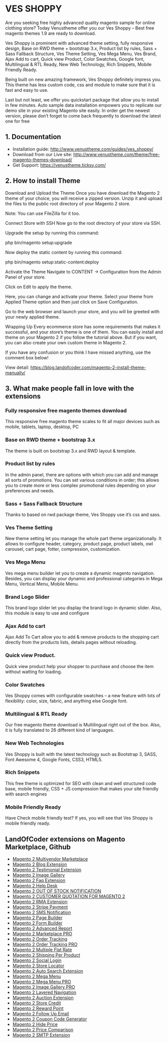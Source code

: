 # VES SHOPPY	

Are you seeking free highly advanced quality magento sample for online clothing store? Today Venustheme offer you our Ves Shoppy – Best free magento themes 1.9 are ready to download.

Ves Shoppy is prominent with advanced theme setting, fully responsive design, Base on RWD theme + bootstrap 3.x, Product list by rules, Sass + Sass Fallback Structure, Ves Theme Setting, Ves Mega Menu, Ves Brand, Ajax Add to cart, Quick view Product, Color Swatches, Google font, Multilingual & RTL Ready, New Web Technology, Rich Snippets, Mobile Friendly Ready.

Being built on new amazing framework, Ves Shoppy definitely impress you. This theme has less custom code, css and module to make sure that it is fast and easy to use.

Last but not least, we offer you quickstart package that allow you to install in few minutes. Auto sample data installation empowers you to replicate our demo site in your existing Magento site easily. In order get the newest version, please don’t forget to come back frequently to download the latest one for free


## 1. Documentation

- Installation guide: http://www.venustheme.com/guides/ves_shoppy/
- Download from our Live site: http://www.venustheme.com/theme/free-magento-themes-download/
- Get Support: https://venustheme.ticksy.com/


## 2. How to install Theme

Download and Upload the Theme
Once you have download the Magento 2 theme of your choice, you will receive a zipped version. Unzip it and upload the files to the public root directory of your Magento 2 store.

Note: You can use FileZilla for it too.

Connect Store with SSH
Now go to the root directory of your store via SSH.

Upgrade the setup by running this command:

php bin/magento setup:upgrade

Now deploy the static content by running this command:

php bin/magento setup:static-content:deploy

Activate the Theme
Navigate to CONTENT → Configuration from the Admin Panel of your store.

Click on Edit to apply the theme.

Here, you can change and activate your theme. Select your theme from Applied Theme option and then just click on Save Configuration.

Go to the web browser and launch your store, and you will be greeted with your newly applied theme.

Wrapping Up
Every ecommerce store has some requirements that makes it successful, and your store’s theme is one of them. You can easily install and theme on your Magento 2 if you follow the tutorial above. But if you want, you can also create your own custom theme in Magento 2.

If you have any confusion or you think I have missed anything, use the comment box below!

View detail: https://blog.landofcoder.com/magento-2-install-theme-manually/

## 3. What make people fall in love with the extensions

### Fully responsive free magento themes download
This responsive free magento theme scales to fit all major devices such as mobile, tablets, laptop, desktop, PC


### Base on RWD theme + bootstrap 3.x
The theme is built on bootstrap 3.x and RWD layout & template.


### Product list by rules
In the admin panel, there are options with which you can add and manage all sorts of promotions. You can set various conditions in order; this allows you to create more or less complex promotional rules depending on your preferences and needs.


### Sass + Sass Fallback Structure
Thanks to based on rwd package theme, Ves Shoppy use it’s css and sass.


### Ves Theme Setting
New theme setting let you manage the whole part theme organizationally. It allows to configure header, category, product page, product labels, owl carousel, cart page, fotter, compression, customization.


### Ves Mega Menu
Ves mega menu builder let you to create a dynamic magento navigation. Besides, you can display your dynamic and professional categories in Mega Menu, Vertical Menu, Mobile Menu.


### Brand Logo Slider
This brand logo slider let you display the brand logo in dynamic slider. Also, this module is easy to use and configure


### Ajax Add to cart
Ajax Add To Cart allow you to add & remove products to the shopping cart directly from the products lists, details pages without reloading.



### Quick view Product.
Quick view product help your shopper to purchase and choose the item without watting for loading.


### Color Swatches
Ves Shoppy comes with configurable swatches – a new feature with lots of flexibility: color, size, fabric, and anything else
Google font.


###  Multilingual & RTL Ready
Our free magento theme download is Multilingual right out of the box. Also, it is fully translated to 26 different kind of languages.

###  New Web Technologies
Ves Shoppy is built with the latest technology such as Bootstrap 3, SASS, Font Awesome 4, Google Fonts, CSS3, HTML5.

###  Rich Snippets
This free theme is optimized for SEO with clean and well structured code base, mobile friendly, CSS + JS compression that makes your site friendly with search engines

###  Mobile Friendly Ready
Have Check mobile friendly test? If yes, you will see that Ves Shoppy is mobile friendly ready.


## LandOfCoder extensions on Magento Marketplace, Github
- [Magento 2 Multivendor Marketplace](https://landofcoder.com/magento-2-marketplace-extension.html/)
- [Magento 2 Blog Extension](https://landofcoder.com/magento-2-blog-extension.html/)
- [Magento 2 Testimonial Extension](https://landofcoder.com/testimonial-extension-for-magento2.html/)
- [Magento 2 Image Gallery](https://landofcoder.com/magento-2-image-gallery.html/)
- [Magento 2 Faq Extension](https://landofcoder.com/faq-extension-for-magento2.html/)
- [Magento 2 Help Desk](https://landofcoder.com/magento-2-help-desk-extension.html)
- [Magento 2 OUT OF STOCK NOTIFICATION](https://landofcoder.com/magento-2-out-of-stock-notification.html/)
- [Magento 2 CUSTOMER QUOTATION FOR MAGENTO 2](https://landofcoder.com/magento-2-quote-extension.html/)
- [Magento 2 RMA Extension](https://landofcoder.com/magento-2-rma-extension.html/)
- [Magento 2 Stripe Payment](https://landofcoder.com/magento-2-stripe-payment-pro.html/)
- [Magento 2 SMS Notification](https://landofcoder.com/magento-2-sms-notification-extension.html/)
- [Magento 2 Page Builder](https://landofcoder.com/magento-2-page-builder.html/)
- [Magento 2 Form Builder](https://landofcoder.com/magento-2-form-builder.html/)
- [Magento 2 Advanced Report](https://landofcoder.com/magento-2-advanced-reports.html/)
- [Magento 2 Marketplace PRO](https://landofcoder.com/magento-2-marketplace-pro.html/)
- [Magento 2 Order Tracking](https://landofcoder.com/magento-2-order-tracking-extension.html/)
- [Magento 2 Order Tracking PRO](https://landofcoder.com/magento-2-order-tracking-pro-extension.html/)
- [Magento 2 Multiple Flat Rate](https://landofcoder.com/magento-2-multiple-flat-rate-shipping.html/)
- [Magento 2 Shipping Per Product](https://landofcoder.com/magento-2-shipping-per-product.html/)
- [Magento 2 Social Login](https://landofcoder.com/magento-2-social-login.html/)
- [Magento 2 Store Locator](https://landofcoder.com/magento-2-store-locator.html/)
- [Magento 2 Auto Search Extension](https://landofcoder.com/magento-2-search.html/)
- [Magento 2 Mega Menu](https://landofcoder.com/magento-2-mega-menu.html/)
- [Magento 2 Mega Menu PRO](https://landofcoder.com/magento-2-mega-menu-pro.html)
- [Magento 2 Image Gallery PRO](https://landofcoder.com/magento-2-image-gallery-pro.html/)
- [Magento 2 Layered Navigation](https://landofcoder.com/magento-2-layered-navigation.html/)
- [Magento 2 Auction Extension](https://landofcoder.com/magento-2-auction-extension.html/)
- [Magento 2 Store Credit](https://landofcoder.com/magento-2-store-credit.html/)
- [Magento 2 Reward Point](https://landofcoder.com/magento-2-reward-points.html/)
- [Magento 2 Follow Up Email](https://landofcoder.com/magento-2-follow-up-email.html/)
- [Magento 2 Coupon Code Generator](https://landofcoder.com/magento-2-coupon-extension.html/)
- [Magento 2 Hide Price](https://landofcoder.com/magento-2-hide-price.html/)
- [Magento 2 Price Comparison](https://landofcoder.com/magento-2-price-comparison.html/)
- [Magento 2 SMTP Extension](https://landofcoder.com/magento-2-smtp-extension.html)
